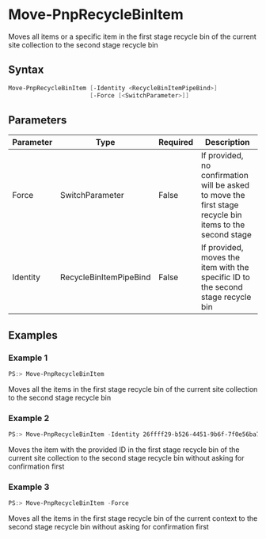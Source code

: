 # Move-PnpRecycleBinItem
Moves all items or a specific item in the first stage recycle bin of the current site collection to the second stage recycle bin
## Syntax
```powershell
Move-PnpRecycleBinItem [-Identity <RecycleBinItemPipeBind>]
                       [-Force [<SwitchParameter>]]
```


## Parameters
Parameter|Type|Required|Description
---------|----|--------|-----------
|Force|SwitchParameter|False|If provided, no confirmation will be asked to move the first stage recycle bin items to the second stage|
|Identity|RecycleBinItemPipeBind|False|If provided, moves the item with the specific ID to the second stage recycle bin|
## Examples

### Example 1
```powershell
PS:> Move-PnpRecycleBinItem
```
Moves all the items in the first stage recycle bin of the current site collection to the second stage recycle bin

### Example 2
```powershell
PS:> Move-PnpRecycleBinItem -Identity 26ffff29-b526-4451-9b6f-7f0e56ba7125
```
Moves the item with the provided ID in the first stage recycle bin of the current site collection to the second stage recycle bin without asking for confirmation first

### Example 3
```powershell
PS:> Move-PnpRecycleBinItem -Force
```
Moves all the items in the first stage recycle bin of the current context to the second stage recycle bin without asking for confirmation first
